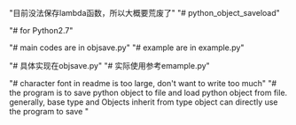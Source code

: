 "目前没法保存lambda函数，所以大概要荒废了"
"# python_object_saveload"

"# for Python2.7"

"# main codes are in objsave.py"
"# example are in example.py"

"# 具体实现在objsave.py"
"# 实际使用参考emample.py"

"# character font in readme is too large, don't want to write too much"
"# the program is to save python object to file and load python object from file. generally, base type and Objects inherit from type object can directly use the program to save "
